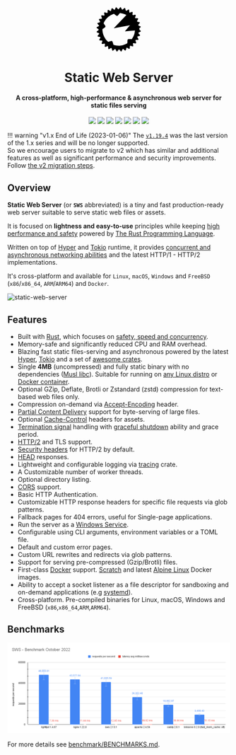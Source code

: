 <div>
  <div align="center" class="sws-logo">
    <a href="https://static-web-server.net" title="static-web-server website">
    <svg xmlns="http://www.w3.org/2000/svg" width="100" height="100" viewBox="0 0 53.505 53.505"><path d="M161.49 84.99a.664.664 0 0 0-.38.149c-.081.07-.498.613-.927 1.207l-.778 1.079-.232.014c-.56.032-.46.11-1.354-1.054-.445-.58-.873-1.104-.95-1.165a.909.909 0 0 0-.345-.15c-.174-.03-.234-.02-.41.072a.873.873 0 0 0-.292.246c-.047.077-.327.672-.623 1.323-.594 1.309-.516 1.213-1.068 1.308l-.23.04-1.003-.874c-.552-.48-1.081-.914-1.177-.964-.327-.17-.8-.009-.946.321-.036.083-.198.719-.36 1.414-.163.695-.317 1.29-.345 1.324-.027.033-.188.12-.358.192l-.31.132-1.224-.707c-1.162-.67-1.239-.707-1.473-.697a.68.68 0 0 0-.403.12c-.273.193-.313.385-.354 1.719-.021.667-.042 1.285-.047 1.374-.008.14-.047.185-.317.362l-.309.203-1.296-.438c-1.449-.49-1.628-.519-1.883-.3-.084.073-.193.21-.243.306-.105.204-.102.244.172 1.87.104.612.183 1.136.176 1.164-.007.027-.122.159-.256.292l-.243.243-1.328-.172c-.73-.094-1.415-.16-1.52-.148a.717.717 0 0 0-.612.773c.011.105.232.756.49 1.446l.468 1.254-.18.292c-.1.16-.202.303-.227.316-.025.013-.553.054-1.173.093-1.646.103-1.685.109-1.86.258-.082.07-.19.207-.242.305-.157.3-.088.467.72 1.765l.722 1.161-.128.348c-.112.305-.147.354-.282.393-.084.025-.682.186-1.327.358-1.29.344-1.467.426-1.593.736a.677.677 0 0 0-.025.42c.044.23.097.296 1.014 1.275l.967 1.032-.058.332c-.033.182-.08.358-.106.392-.026.034-.571.32-1.211.636-.64.316-1.223.619-1.295.673-.275.208-.334.696-.117.974.059.076.606.498 1.216.937l1.108.8.008.274c.005.151.005.324 0 .383-.007.079-.277.312-1.042.9-.567.437-1.084.846-1.148.91a.876.876 0 0 0-.173.34c-.05.192-.046.252.024.415.045.105.146.24.223.302.078.061.687.358 1.353.66.899.408 1.22.576 1.244.652.018.056.058.224.088.372l.055.27-.897 1.03c-.494.566-.93 1.101-.971 1.189-.148.32.02.782.336.921.082.037.718.2 1.413.362.696.162 1.292.316 1.324.343.033.027.12.189.193.359l.132.309-.708 1.226c-.67 1.161-.706 1.238-.697 1.471.007.18.04.29.12.403.194.274.385.313 1.72.355.667.02 1.285.041 1.373.046.14.008.186.048.364.32l.203.309-.436 1.289c-.24.708-.44 1.361-.444 1.45-.01.218.052.365.221.525.29.273.31.273 1.713.05.693-.11 1.324-.219 1.402-.24.126-.034.169-.01.41.23l.27.268-.172 1.328c-.095.73-.16 1.413-.148 1.518.045.37.401.653.772.613.105-.01.756-.231 1.446-.49l1.255-.469.292.181c.16.1.302.202.315.227.013.025.055.553.094 1.174.102 1.645.108 1.684.258 1.859.07.082.207.19.305.242.299.156.467.088 1.766-.72l1.163-.721.352.13c.194.07.355.14.355.154.025.215.715 2.625.789 2.753a.795.795 0 0 0 .295.274c.163.083.235.09.449.048.244-.05.295-.09 1.286-1.019l1.033-.967.331.059c.182.032.359.079.393.105.034.026.32.571.636 1.211.316.64.62 1.223.673 1.295.217.288.714.336.994.097.082-.07.499-.613.927-1.206l.777-1.08.305-.019c.167-.01.343-.014.39-.006.047.008.448.488.891 1.067.444.579.846 1.088.893 1.133a.952.952 0 0 0 .288.147c.252.083.345.072.578-.068.221-.132.256-.196.91-1.64.268-.595.524-1.096.568-1.114.044-.018.215-.056.381-.083l.301-.05 1.004.873c.551.481 1.08.915 1.176.965.327.169.8.009.945-.321.037-.083.2-.719.362-1.414.162-.695.317-1.291.344-1.324.027-.033.188-.12.358-.192l.31-.133 1.225.707c1.161.67 1.238.707 1.471.698a.678.678 0 0 0 .403-.12c.275-.195.315-.385.355-1.72.02-.666.041-1.285.046-1.373.008-.14.049-.185.32-.364l.31-.203 1.294.439c1.448.491 1.626.52 1.882.3.084-.073.193-.21.243-.306.106-.204.102-.244-.172-1.87-.104-.612-.183-1.136-.176-1.163.007-.027.122-.16.255-.293l.243-.242 1.33.171c.73.094 1.414.161 1.519.148a.717.717 0 0 0 .612-.772c-.01-.105-.231-.756-.49-1.446l-.469-1.255.181-.292c.1-.16.202-.302.227-.315.025-.013.553-.055 1.174-.094 1.645-.103 1.684-.108 1.859-.257.082-.07.19-.208.242-.306.157-.3.088-.466-.72-1.764l-.722-1.162.128-.347c.112-.305.147-.354.282-.394.085-.025.681-.186 1.326-.358 1.29-.344 1.468-.426 1.594-.736a.676.676 0 0 0 .025-.42c-.044-.229-.096-.295-1.014-1.274l-.967-1.033.058-.33c.033-.183.08-.36.106-.393.026-.033.57-.318 1.208-.634.639-.315 1.221-.619 1.295-.674.29-.219.34-.715.1-.996-.07-.082-.613-.5-1.207-.927l-.054-.04-.55-1.873c.17-.139.347-.282.566-.45.579-.443 1.095-.854 1.148-.914a.957.957 0 0 0 .15-.326c.048-.186.044-.247-.026-.41a.905.905 0 0 0-.223-.3c-.078-.062-.685-.358-1.35-.66-.665-.301-1.223-.584-1.241-.628a2.895 2.895 0 0 1-.083-.38l-.05-.3.874-1.003c.48-.552.914-1.082.964-1.178.17-.328.009-.8-.324-.947-.085-.037-.72-.2-1.414-.362-.694-.162-1.288-.316-1.321-.342-.03-.025-.104-.164-.172-.316l-.12-.407.675-1.17c.67-1.162.706-1.238.697-1.472-.007-.178-.04-.29-.12-.403-.193-.273-.385-.313-1.72-.354-.666-.021-1.284-.042-1.372-.047-.14-.008-.186-.048-.365-.32l-.203-.309.44-1.295c.49-1.447.52-1.626.299-1.881a1.235 1.235 0 0 0-.306-.243c-.204-.106-.243-.102-1.869.172-.613.103-1.137.183-1.164.176-.027-.007-.159-.122-.292-.256l-.243-.242.172-1.33c.094-.73.16-1.414.147-1.519a.717.717 0 0 0-.772-.613c-.105.012-.756.232-1.446.49l-1.255.47-.292-.181c-.16-.1-.301-.202-.314-.227-.013-.025-.056-.554-.094-1.174-.103-1.645-.108-1.685-.258-1.86a1.236 1.236 0 0 0-.306-.242c-.299-.156-.467-.087-1.765.72l-1.16.723-.354-.13c-.195-.072-.357-.14-.357-.152-.025-.218-.715-2.63-.788-2.756a.802.802 0 0 0-.295-.274c-.163-.083-.235-.09-.449-.048-.244.05-.296.09-1.287 1.018l-1.033.968-.33-.059c-.183-.032-.36-.08-.394-.105-.034-.026-.32-.571-.635-1.211-.316-.64-.62-1.223-.674-1.295-.135-.18-.38-.266-.614-.247zm-.697 7.073.23.007c.772.027 2.37.305 3.543.618 1.461.39 2.871.954 4.201 1.67l-15.344 16.098 19.624-3.681-6.154 7.367 12.21-1.083c-.164 2.326-.664 4.402-1.554 6.473-.565 1.316-1.393 2.779-2.134 3.768l-.21.28-1.853-.083c-1.285-.056-1.935-.065-2.115-.028-.517.103-.958.5-1.118 1.001-.06.19-.101.723-.153 2.007-.038.961-.074 1.806-.08 1.877-.008.105-.077.168-.38.352-1.565.945-3.403 1.693-5.481 2.23-.636.163-3.37.523-4.096.538-2.105.044-4.413-.275-6.32-.874-.48-.15-.564-.193-.598-.3-.022-.068-.25-.884-.508-1.811-.342-1.232-.505-1.75-.607-1.92a1.507 1.507 0 0 0-1.317-.72c-.184.006-.814.162-2.052.51l-1.788.5-.267-.224c-.946-.794-2.086-2.03-2.935-3.183-1.563-2.121-2.609-4.365-3.314-7.108-.272-1.06-.592-3.89-.538-4.759.009-.152.061-.192 1.583-1.198 1.691-1.117 1.847-1.25 2.014-1.72.073-.205.08-.325.044-.657l-.046-.406-1.082-1.63-1.082-1.629.108-.264a23.32 23.32 0 0 1 .919-1.88 19.752 19.752 0 0 1 10.462-8.984c.31-.114.663-.235.782-.267l.219-.059 1.5 1.185c1.713 1.353 1.825 1.416 2.433 1.346.607-.07.703-.157 2.064-1.865z" transform="translate(-132.667 -84.987)"/></svg>
    </a>
  </div>

  <h1 class="sws-title" align="center">Static Web Server</h1>

  <h4 align="center">
    A cross-platform, high-performance & asynchronous web server for static files serving
  </h4>

  <div align="center">
    <a href="https://github.com/static-web-server/static-web-server/actions/workflows/devel.yml" title="devel ci"><img src="https://github.com/static-web-server/static-web-server/actions/workflows/devel.yml/badge.svg?branch=master"></a> 
    <a href="https://hub.docker.com/r/joseluisq/static-web-server/" title="Docker Image Version (tag latest semver)"><img src="https://img.shields.io/docker/v/joseluisq/static-web-server/2"></a> 
    <a href="https://hub.docker.com/r/joseluisq/static-web-server/tags" title="Docker Image Size (tag)"><img src="https://img.shields.io/docker/image-size/joseluisq/static-web-server/2"></a> 
    <a href="https://hub.docker.com/r/joseluisq/static-web-server/" title="Docker Image"><img src="https://img.shields.io/docker/pulls/joseluisq/static-web-server.svg"></a> 
    <a href="https://crates.io/crates/static-web-server" title="static-web-server crate"><img src="https://img.shields.io/crates/v/static-web-server.svg"></a> 
    <a href="https://docs.rs/static-web-server" title="static-web-server crate docs"><img src="https://img.shields.io/docsrs/static-web-server/latest?label=docs.rs"></a> 
    <a href="https://github.com/static-web-server/static-web-server/blob/master/LICENSE-APACHE" title="static-web-server license">
      <img src="https://img.shields.io/crates/l/static-web-server">
    </a>
  </div>
</div>

!!! warning "v1.x End of Life (2023-01-06)"
    The [`v1.19.4`](https://github.com/static-web-server/static-web-server/releases/tag/v1.19.4) was the last version of the 1.x series and will be no longer supported.<br>
    So we encourage users to migrate to v2 which has similar and additional features as well as significant performance and security improvements. Follow [the v2 migration steps](./migration.md).


## Overview

**Static Web Server** (or **`SWS`** abbreviated) is a tiny and fast production-ready web server suitable to serve static web files or assets.

It is focused on **lightness and easy-to-use** principles while keeping [high performance and safety](https://blog.rust-lang.org/2015/04/10/Fearless-Concurrency.html) powered by [The Rust Programming Language](https://rust-lang.org).

Written on top of [Hyper](https://github.com/hyperium/hyper) and [Tokio](https://github.com/tokio-rs/tokio) runtime, it provides [concurrent and asynchronous networking abilities](https://rust-lang.github.io/async-book/01_getting_started/02_why_async.html) and the latest HTTP/1 - HTTP/2 implementations.

It's cross-platform and available for `Linux`, `macOS`, `Windows` and `FreeBSD` (`x86`/`x86_64`,  `ARM`/`ARM64`) and `Docker`.

![static-web-server](https://user-images.githubusercontent.com/1700322/152613820-658f025c-d0a4-46b3-aa6d-bdc7f638ce77.png)

## Features

- Built with [Rust](https://rust-lang.org), which focuses on [safety, speed and concurrency](https://kornel.ski/rust-c-speed).
- Memory-safe and significantly reduced CPU and RAM overhead.
- Blazing fast static files-serving and asynchronous powered by the latest [Hyper](https://github.com/hyperium/hyper/), [Tokio](https://github.com/tokio-rs/tokio) and a set of [awesome crates](https://github.com/static-web-server/static-web-server/blob/master/Cargo.toml).
- Single __4MB__ (uncompressed) and fully static binary with no dependencies ([Musl libc](https://doc.rust-lang.org/edition-guide/rust-2018/platform-and-target-support/musl-support-for-fully-static-binaries.html)). Suitable for running on [any Linux distro](https://en.wikipedia.org/wiki/Linux_distribution) or [Docker container](https://hub.docker.com/r/joseluisq/static-web-server/tags).
- Optional GZip, Deflate, Brotli or Zstandard (zstd) compression for text-based web files only.
- Compression on-demand via [Accept-Encoding](https://developer.mozilla.org/en-US/docs/Web/HTTP/Headers/Accept-Encoding) header.
- [Partial Content Delivery](https://en.wikipedia.org/wiki/Byte_serving) support for byte-serving of large files.
- Optional [Cache-Control](https://developer.mozilla.org/en-US/docs/Web/HTTP/Headers/Cache-Control) headers for assets.
- [Termination signal](https://www.gnu.org/software/libc/manual/html_node/Termination-Signals.html) handling with [graceful shutdown](https://cloud.google.com/blog/products/containers-kubernetes/kubernetes-best-practices-terminating-with-grace) ability and grace period.
- [HTTP/2](https://tools.ietf.org/html/rfc7540) and TLS support.
- [Security headers](https://web.dev/security-headers/) for HTTP/2 by default.
- [HEAD](https://tools.ietf.org/html/rfc7231#section-4.3.2) responses.
- Lightweight and configurable logging via [tracing](https://github.com/tokio-rs/tracing) crate.
- A Customizable number of worker threads.
- Optional directory listing.
- [CORS](https://developer.mozilla.org/en-US/docs/Web/HTTP/CORS) support.
- Basic HTTP Authentication.
- Customizable HTTP response headers for specific file requests via glob patterns.
- Fallback pages for 404 errors, useful for Single-page applications.
- Run the server as a [Windows Service](https://docs.microsoft.com/en-us/previous-versions/windows/it-pro/windows-server-2003/cc783643(v=ws.10)).
- Configurable using CLI arguments, environment variables or a TOML file.
- Default and custom error pages.
- Custom URL rewrites and redirects via glob patterns.
- Support for serving pre-compressed (Gzip/Brotli) files.
- First-class [Docker](https://docs.docker.com/get-started/overview/) support. [Scratch](https://hub.docker.com/_/scratch) and latest [Alpine Linux](https://hub.docker.com/_/alpine) Docker images.
- Ability to accept a socket listener as a file descriptor for sandboxing and on-demand applications (e.g [systemd](http://0pointer.de/blog/projects/socket-activation.html)).
- Cross-platform. Pre-compiled binaries for Linux, macOS, Windows and FreeBSD (`x86`,`x86_64`,`ARM`,`ARM64`).

## Benchmarks

<img title="SWS - Benchmarks 2022" src="https://raw.githubusercontent.com/static-web-server/static-web-server/master/benchmark/sws_benchmarks.png" width="860">

For more details see [benchmark/BENCHMARKS.md](https://github.com/static-web-server/static-web-server/blob/master/benchmark/BENCHMARKS.md).
